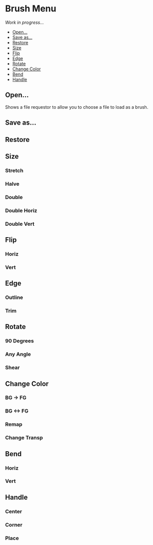 # Brush Menu

_Work in progress..._

- [Open...](#open)
- [Save as...](#saveas)
- [Restore](#restore)
- [Size](#size)
- [Flip](#flip)
- [Edge](#edge)
- [Rotate](#rotate)
- [Change Color](#changecolor)
- [Bend](#bend)
- [Handle](#handle)

## Open...

Shows a file requestor to allow you to choose a file to
load as a brush.

## Save as...
## Restore
## Size
### Stretch
### Halve
### Double
### Double Horiz
### Double Vert
## Flip
### Horiz
### Vert
## Edge
### Outline
### Trim
## Rotate
### 90 Degrees
### Any Angle
### Shear
## Change Color
### BG -> FG
### BG <-> FG
### Remap
### Change Transp
## Bend
### Horiz
### Vert
## Handle
### Center
### Corner
### Place

